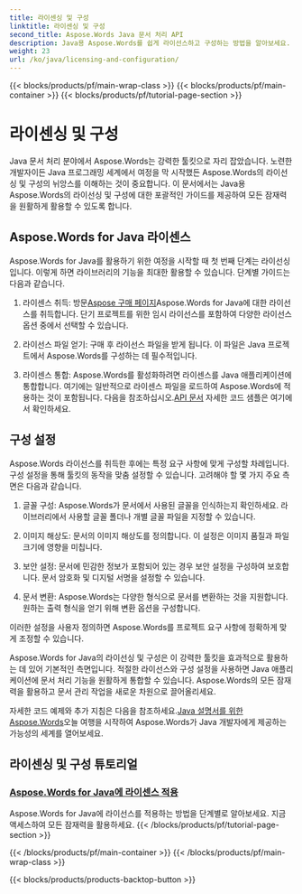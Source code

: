 ```yaml
---
title: 라이센싱 및 구성
linktitle: 라이센싱 및 구성
second_title: Aspose.Words Java 문서 처리 API
description: Java용 Aspose.Words를 쉽게 라이선스하고 구성하는 방법을 알아보세요. Java 애플리케이션에서 문서 처리를 위한 이 강력한 툴킷을 설정하는 복잡한 내용을 살펴보세요.
weight: 23
url: /ko/java/licensing-and-configuration/
---
```


{{< blocks/products/pf/main-wrap-class >}}
{{< blocks/products/pf/main-container >}}
{{< blocks/products/pf/tutorial-page-section >}}

# 라이센싱 및 구성

Java 문서 처리 분야에서 Aspose.Words는 강력한 툴킷으로 자리 잡았습니다. 노련한 개발자이든 Java 프로그래밍 세계에서 여정을 막 시작했든 Aspose.Words의 라이선싱 및 구성의 뉘앙스를 이해하는 것이 중요합니다. 이 문서에서는 Java용 Aspose.Words의 라이선싱 및 구성에 대한 포괄적인 가이드를 제공하여 모든 잠재력을 원활하게 활용할 수 있도록 합니다.

## Aspose.Words for Java 라이센스

Aspose.Words for Java를 활용하기 위한 여정을 시작할 때 첫 번째 단계는 라이선싱입니다. 이렇게 하면 라이브러리의 기능을 최대한 활용할 수 있습니다. 단계별 가이드는 다음과 같습니다.

1.  라이센스 취득: 방문[Aspose 구매 페이지](https://purchase.aspose.com/buy)Aspose.Words for Java에 대한 라이선스를 취득합니다. 단기 프로젝트를 위한 임시 라이선스를 포함하여 다양한 라이선스 옵션 중에서 선택할 수 있습니다.

2. 라이선스 파일 얻기: 구매 후 라이선스 파일을 받게 됩니다. 이 파일은 Java 프로젝트에서 Aspose.Words를 구성하는 데 필수적입니다.

3.  라이센스 통합: Aspose.Words를 활성화하려면 라이센스를 Java 애플리케이션에 통합합니다. 여기에는 일반적으로 라이센스 파일을 로드하여 Aspose.Words에 적용하는 것이 포함됩니다. 다음을 참조하십시오.[API 문서](https://reference.aspose.com/words/java/) 자세한 코드 샘플은 여기에서 확인하세요.

## 구성 설정

Aspose.Words 라이선스를 취득한 후에는 특정 요구 사항에 맞게 구성할 차례입니다. 구성 설정을 통해 툴킷의 동작을 맞춤 설정할 수 있습니다. 고려해야 할 몇 가지 주요 측면은 다음과 같습니다.

1. 글꼴 구성: Aspose.Words가 문서에서 사용된 글꼴을 인식하는지 확인하세요. 라이브러리에서 사용할 글꼴 폴더나 개별 글꼴 파일을 지정할 수 있습니다.

2. 이미지 해상도: 문서의 이미지 해상도를 정의합니다. 이 설정은 이미지 품질과 파일 크기에 영향을 미칩니다.

3. 보안 설정: 문서에 민감한 정보가 포함되어 있는 경우 보안 설정을 구성하여 보호합니다. 문서 암호화 및 디지털 서명을 설정할 수 있습니다.

4. 문서 변환: Aspose.Words는 다양한 형식으로 문서를 변환하는 것을 지원합니다. 원하는 출력 형식을 얻기 위해 변환 옵션을 구성합니다.

이러한 설정을 사용자 정의하면 Aspose.Words를 프로젝트 요구 사항에 정확하게 맞게 조정할 수 있습니다.

Aspose.Words for Java의 라이선싱 및 구성은 이 강력한 툴킷을 효과적으로 활용하는 데 있어 기본적인 측면입니다. 적절한 라이선스와 구성 설정을 사용하면 Java 애플리케이션에 문서 처리 기능을 원활하게 통합할 수 있습니다. Aspose.Words의 모든 잠재력을 활용하고 문서 관리 작업을 새로운 차원으로 끌어올리세요.

 자세한 코드 예제와 추가 지침은 다음을 참조하세요.[Java 설명서를 위한 Aspose.Words](https://reference.aspose.com/words/java/)오늘 여행을 시작하여 Aspose.Words가 Java 개발자에게 제공하는 가능성의 세계를 열어보세요.

## 라이센싱 및 구성 튜토리얼
### [Aspose.Words for Java에 라이센스 적용](./applying-licensing/)
Aspose.Words for Java에 라이선스를 적용하는 방법을 단계별로 알아보세요. 지금 액세스하여 모든 잠재력을 활용하세요.
{{< /blocks/products/pf/tutorial-page-section >}}

{{< /blocks/products/pf/main-container >}}
{{< /blocks/products/pf/main-wrap-class >}}

{{< blocks/products/products-backtop-button >}}
